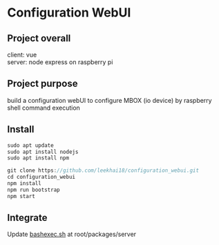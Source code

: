 # Configuration WebUI

## Project overall
client: vue <br/>
server: node express on raspberry pi

## Project purpose
build a configuration webUI to configure MBOX (io device) by raspberry shell command execution


## Install
```jsx
sudo apt update
sudo apt install nodejs
sudo apt install npm

git clone https://github.com/leekhai18/configuration_webui.git
cd configuration_webui
npm install
npm run bootstrap
npm start
```

## Integrate
Update [bashexec.sh](https://github.com/leekhai18/configuration_webui/blob/master/packages/server/bashexec.sh) at root/packages/server
